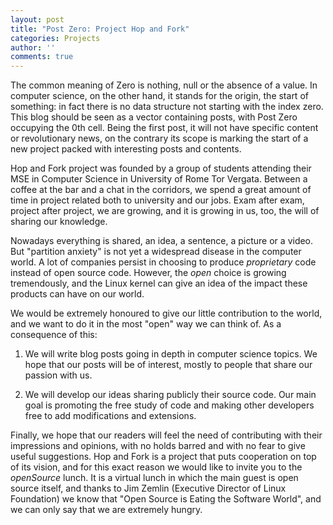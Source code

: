 ```yaml
---
layout: post
title: "Post Zero: Project Hop and Fork"
categories: Projects
author: ''
comments: true
---
```


The common meaning of Zero is nothing, null or the absence of a value. In
computer science, on the other hand, it stands for the origin, the
start of something: in fact there is no data structure not starting with the
index zero. This blog should be seen as a vector containing posts, with Post
Zero occupying the 0th cell.  Being the first post, it will not have
specific content or revolutionary news, on the contrary its scope is marking
the start of a new project packed with interesting posts and contents.
  
Hop and Fork project was founded by a group of students attending their MSE in
Computer Science in University of Rome Tor Vergata. Between a coffee at the
bar and a chat in the corridors, we spend a great amount of time in project
related both to university and our jobs. Exam after exam, project after
project, we are growing, and it is growing in us, too, the will of sharing
our knowledge.

Nowadays everything is shared, an idea, a sentence, a picture or a video. But
"partition anxiety" is not yet a widespread disease in the computer world.
A lot of companies persist in choosing to produce _proprietary_ code instead of
open source code.  However, the _open_ choice is growing tremendously, and
the Linux kernel can give an idea of the impact these products can have on our
world.

We would be extremely honoured to give our little contribution to the world,
and we want to do it in the most "open" way we can think of.  As a consequence
of this:
  
  1. We will write blog posts going in depth in computer science topics. We
     hope that our posts will be of interest, mostly to people that share our
     passion with us.

  2. We will develop our ideas sharing publicly their source code.  Our main
     goal is promoting the free study of code and making other developers free
     to add modifications and extensions.

Finally, we hope that our readers will feel the need of contributing with
their impressions and opinions, with no holds barred and with no fear to
give useful suggestions.  Hop and Fork is a project that puts cooperation on
top of its vision, and for this exact reason we would like to invite you to
the _openSource_ lunch. It is a virtual lunch in which the main guest is open
source itself, and thanks to Jim Zemlin (Executive Director of Linux Foundation)
we know that "Open Source is Eating the Software World", and we can only say
that we are extremely hungry.
